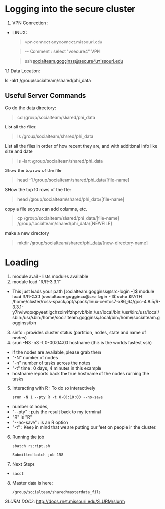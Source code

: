 # Logging into the secure cluster

1. VPN Connection : 
 - LINUX: 
   > vpn connect anyconnect.missouri.edu
   
    > -- Comment : select "vsecure4" VPN
   
   > ssh socialteam.gogginss@secure4.missouri.edu

1.1 Data Location: 

ls -alrt /group/socialteam/shared/phi_data

## Useful Server Commands

Go do the data directory: 
> cd  /group/socialteam/shared/phi_data

List all the files: 
> ls  /group/socialteam/shared/phi_data

List all the files in order of how recent they are, and with additional info like size and date: 
> ls -lart  /group/socialteam/shared/phi_data

Show the top row of the file
> head -1  /group/socialteam/shared/phi_data/[file-name]

SHow the top 10 rows of the file: 
> head  /group/socialteam/shared/phi_data/[file-name]

copy a file so you can add columns, etc. 
> cp  /group/socialteam/shared/phi_data/[file-name]  /group/socialteam/shared/phi_data/[NEWFILE]

make a new directory
> mkdir  /group/socialteam/shared/phi_data/[new-directory-name]


# Loading

1. module avail - lists modules available
2. module load "R/R-3.3.1"
 - This just loads your path [socialteam.gogginss@src-login ~]$ module load R/R-3.3.1
[socialteam.gogginss@src-login ~]$ echo $PATH
/home/cluster/rcss-spack/opt/spack/linux-centos7-x86_64/gcc-4.8.5/R-3.3.1-y7hviwqorqpyeetllgchzoin4fzhprvb/bin:/usr/local/bin:/usr/bin:/usr/local/sbin:/usr/sbin:/home/socialteam.gogginss/.local/bin:/home/socialteam.gogginss/bin
3. sinfo : provides cluster status (partition, nodes, state and name of nodes)
4. srun -N3 -n3 -t 0-00:04:00 hostname (this is the worlds fastest ssh)
 - if the nodes are available, please grab them
 - "-N" number of nodes
 - "-n" number of tasks across the notes
 - "-t" time : 0 days, 4 minutes in this example
 - hostname reports back the true hostname of the nodes running the tasks

5. Interacting with R : To do so interactively

      `srun -N 1 --pty R -t 0-00:10:00 --no-save`
 - number of nodes,
 - "--pty" : puts the result back to my terminal
 - "R"  is "R"
 - "--no-save" : is an R option
 - "-t" : Keep in mind that we are putting our feet on people in the cluster.

6. Running the job

    `sbatch rscript.sh`

    `Submitted batch job 158`

7. Next Steps
 - `sacct`

8. Master data is here:

    `/group/socialteam/shared/masterdata_file`
    
*SLURM DOCS*: http://docs.rnet.missouri.edu/SLURM/slurm

